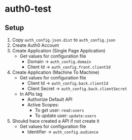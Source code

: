 # auth0-test

## Setup

1. Copy `auth_config.json.dist` to `auth_config.json`
2. Create Auth0 Account
3. Create Application (Single Page Application)
   - Get values for configuration file
     - Domain -> `auth_config.domain`
     - Client Id -> `auth_config.front.clientId`
4. Create Application (Machine To Machine)
   - Get values for configuration file
     - Client Id -> `auth_config.back.clientId`
     - Client Secret -> `auth_config.back.clientSecret`
   - In APIs tag
     - Authorize Default API
     - Active Scopes:
       - To get user: `read:users`
       - To update user: `update:users`
5. Shoukd hace created a API if not create it
   - Get values for configuration file
     - Identifier -> `auth_config.audience`
